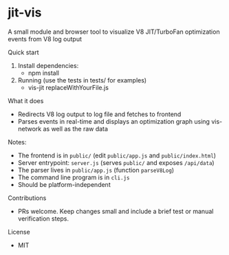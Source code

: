# jit-vis

A small module and browser tool to visualize V8 JIT/TurboFan optimization events from V8 log output

Quick start
1. Install dependencies:
	- npm install
2. Running (use the tests in tests/ for examples)
	- vis-jit replaceWithYourFile.js

What it does
- Redirects V8 log output to log file and fetches to frontend
- Parses events in real-time and displays an optimization graph using vis-network as well as the raw data

Notes:
- The frontend is in `public/` (edit `public/app.js` and `public/index.html`)
- Server entrypoint: `server.js` (serves `public/` and exposes `/api/data`)
- The parser lives in `public/app.js` (function `parseV8Log`)
- The command line program is in `cli.js`
- Should be platform-independent

Contributions
- PRs welcome. Keep changes small and include a brief test or manual verification steps.

License
- MIT

